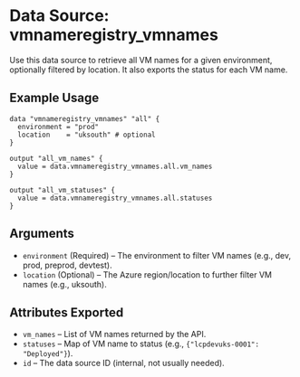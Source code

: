# Data Source: vmnameregistry_vmnames

Use this data source to retrieve all VM names for a given environment, optionally filtered by location. It also exports the status for each VM name.

## Example Usage

```hcl
data "vmnameregistry_vmnames" "all" {
  environment = "prod"
  location    = "uksouth" # optional
}

output "all_vm_names" {
  value = data.vmnameregistry_vmnames.all.vm_names
}

output "all_vm_statuses" {
  value = data.vmnameregistry_vmnames.all.statuses
}
```

## Arguments

- `environment` (Required) – The environment to filter VM names (e.g., dev, prod, preprod, devtest).
- `location` (Optional) – The Azure region/location to further filter VM names (e.g., uksouth).

## Attributes Exported

- `vm_names` – List of VM names returned by the API.
- `statuses` – Map of VM name to status (e.g., `{"lcpdevuks-0001": "Deployed"}`).
- `id` – The data source ID (internal, not usually needed).
